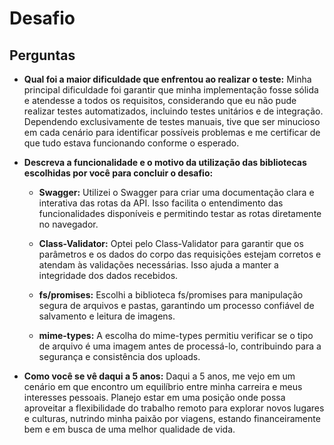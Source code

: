 
# Desafio

## **Perguntas**

- **Qual foi a maior dificuldade que enfrentou ao realizar o teste:** Minha principal dificuldade foi garantir que minha implementação fosse sólida e atendesse a todos os requisitos, considerando que eu não pude realizar testes automatizados, incluindo testes unitários e de integração. Dependendo exclusivamente de testes manuais, tive que ser minucioso em cada cenário para identificar possíveis problemas e me certificar de que tudo estava funcionando conforme o esperado.

- **Descreva a funcionalidade e o motivo da utilização das bibliotecas escolhidas por você para concluir o desafio:**

  - **Swagger:** Utilizei o Swagger para criar uma documentação clara e interativa das rotas da API. Isso facilita o entendimento das funcionalidades disponíveis e permitindo testar as rotas diretamente no navegador.

  - **Class-Validator:** Optei pelo Class-Validator para garantir que os parâmetros e os dados do corpo das requisições estejam corretos e atendam às validações necessárias. Isso ajuda a manter a integridade dos dados recebidos.

  - **fs/promises:** Escolhi a biblioteca fs/promises para manipulação segura de arquivos e pastas, garantindo um processo confiável de salvamento e leitura de imagens.

  - **mime-types:** A escolha do mime-types permitiu verificar se o tipo de arquivo é uma imagem antes de processá-lo, contribuindo para a segurança e consistência dos uploads.

- **Como você se vê daqui a 5 anos:** Daqui a 5 anos, me vejo em um cenário em que encontro um equilíbrio entre minha carreira e meus interesses pessoais. Planejo estar em uma posição onde possa aproveitar a flexibilidade do trabalho remoto para explorar novos lugares e culturas, nutrindo minha paixão por viagens, estando financeiramente bem e em busca de uma melhor qualidade de vida.

